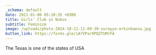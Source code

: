 ```yaml
---
_schema: default
date: 2021-01-06 05:20:35 +0300
title: Girls' Club in Nukus
subtitle: Feminizm
image: /uploads/photo-2024-10-21-11-09-39-surayyo-erkinbaeva.jpg
button_link: https://forms.gle/iA7VPar9PQZTUMrFA
---
```

The Texas is one of the states of USA 


&nbsp;